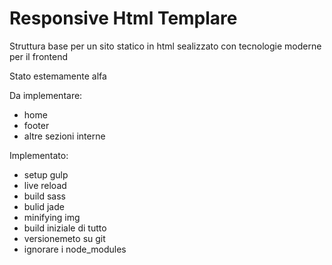 Responsive Html Templare
===================

Struttura base per un sito statico in html sealizzato con tecnologie moderne per il frontend

Stato estemamente alfa

Da implementare:
- home
- footer
- altre sezioni interne

Implementato:
- setup gulp
- live reload
- build sass
- bulid jade
- minifying img
- build iniziale di tutto
- versionemeto su git
- ignorare i node_modules
